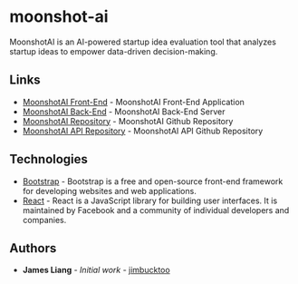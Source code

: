 # moonshot-ai

MoonshotAI is an AI-powered startup idea evaluation tool that analyzes startup ideas to empower data-driven decision-making.

## Links

- [MoonshotAI Front-End](https://moonshot-ai.surge.sh/) - MoonshotAI Front-End Application
- [MoonshotAI Back-End](https://moonshot-ai-api.onrender.com) - MoonshotAI Back-End Server
- [MoonshotAI Repository](https://github.com/jimbucktoo/moonshot-ai/) - MoonshotAI Github Repository
- [MoonshotAI API Repository](https://github.com/jimbucktoo/moonshot-ai-api/) - MoonshotAI API Github Repository

## Technologies

- [Bootstrap](https://www.getbootstrap.com/) - Bootstrap is a free and open-source front-end framework for developing websites and web applications.
- [React](https://reactjs.org/) - React is a JavaScript library for building user interfaces. It is maintained by Facebook and a community of individual developers and companies.

## Authors

- **James Liang** - _Initial work_ - [jimbucktoo](https://github.com/jimbucktoo/)
